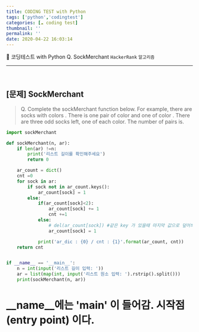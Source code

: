 ```yaml
---
title: CODING TEST with Python
tags: ['python','codingtest']
categories: [☁️ coding test]
thumbnail: ''
permalink: ''
date: 2020-04-22 16:03:14
---
```


📜 코딩테스트 with Python
Q. SockMerchant
`HackerRank` `알고리즘`
<!-- excerpt -->
<!-- toc -->

---
<br/>


## [문제] SockMerchant
> Q. Complete the sockMerchant function below.
For example, there are  socks with colors . There is one pair of color  and one of color .
There are three odd socks left, one of each color. The number of pairs is.

```python
import sockMerchant

def sockMerchant(n, ar):
    if len(ar) !=n:
        print('리스트 길이를 확인해주세요')
        return 0

    ar_count = dict()
    cnt =0
    for sock in ar:
        if sock not in ar_count.keys():
            ar_count[sock] = 1
        else:
            if(ar_count[sock]<2):
                ar_count[sock] += 1
                cnt +=1
            else:
                # del(ar_count[sock]) #같은 key 가 있을때 마지막 값으로 덮어씌워지므로 할필요 없음
                ar_count[sock] = 1

            print('ar_dic : {0} / cnt : {1}'.format(ar_count, cnt))
    return cnt


if __name__ == '__main__':
    n = int(input('리스트 길이 입력: '))
    ar = list(map(int, input('리스트 원소 입력: ').rstrip().split()))
    print(sockMerchant(n, ar))
```    
#  __name__에는 '__main__' 이 들어감. 시작점(entry point) 이다.